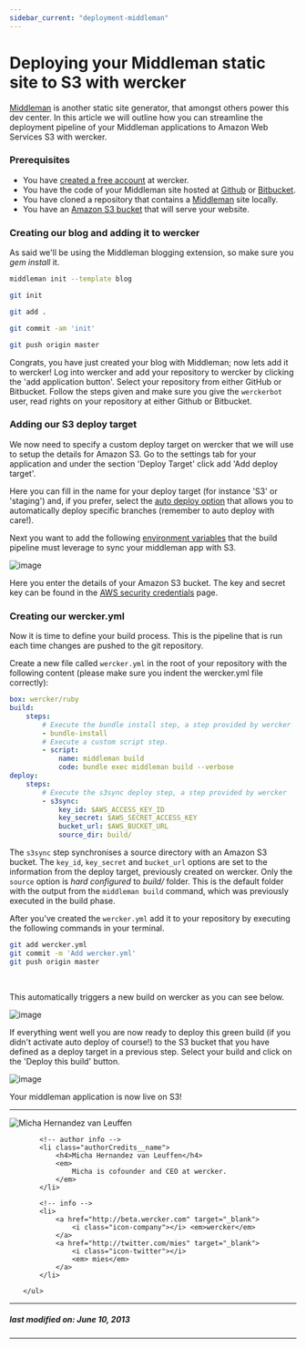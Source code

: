 ```yaml
---
sidebar_current: "deployment-middleman"
---
```

# Deploying your Middleman static site to S3 with wercker
[Middleman](http://middlemanapp.com) is another static site generator, that amongst others power this dev center. In this article we will outline how you can streamline the deployment pipeline of your Middleman applications to Amazon Web Services S3 with wercker.

### Prerequisites

* You have [created a free account](https://app.wercker.com/users/new/) at wercker.
* You have the code of your Middleman site hosted at [Github](http://github.com) or [Bitbucket](http://bitbucket.com).
* You have cloned a repository that contains a [Middleman](http://middlemanapp.com) site locally.
* You have an [Amazon S3 bucket](http://docs.aws.amazon.com/AmazonS3/latest/dev/HostingWebsiteOnS3Setup.html) that will serve your website.

### Creating our blog and adding it to wercker

As said we'll be using the Middleman blogging extension, so make sure you *gem install* it.

```bash
middleman init --template blog

git init

git add .

git commit -am 'init'

git push origin master
```

Congrats, you have just created your blog with Middleman; now lets add it to wercker! Log into wercker and add your repository to wercker by clicking the 'add application button'. Select your repository from either GitHub or Bitbucket. Follow the steps given and make sure you give the `werckerbot` user, read rights on your repository at either Github or Bitbucket.


### Adding our S3 deploy target

We now need to specify a custom deploy target on wercker that we will use to setup the details for Amazon S3. Go to the settings tab for your application and under the section 'Deploy Target' click add 'Add deploy target'.

Here you can fill in the name for your deploy target (for instance 'S3' or 'staging') and, if you prefer, select the [auto deploy option](http://blog.wercker.com/2013/06/05/Autodeployment.html) that allows you to automatically deploy specific branches (remember to auto deploy with care!).

Next you want to add the following [environment variables](http://12factor.net/config) that the build pipeline must leverage to sync your middleman app with S3.

![image](http://f.cl.ly/items/1z3B0Y221P1i2M1u1f1q/Screen%20Shot%202013-06-07%20at%204.02.29%20PM.png)

Here you enter the details of your Amazon S3 bucket. The key and secret key can be found in the [AWS security credentials](https://portal.aws.amazon.com/gp/aws/securityCredentials) page.

### Creating our wercker.yml

Now it is time to define your build process. This is the pipeline that is run each time changes are pushed to the git repository.

Create a new file called `wercker.yml` in the root of your repository with the following content (please make sure you indent the wercker.yml file correctly):

```yaml
box: wercker/ruby
build:
    steps:
        # Execute the bundle install step, a step provided by wercker
        - bundle-install
        # Execute a custom script step.
        - script:
            name: middleman build
            code: bundle exec middleman build --verbose
deploy:
    steps:
        # Execute the s3sync deploy step, a step provided by wercker
        - s3sync:
            key_id: $AWS_ACCESS_KEY_ID
            key_secret: $AWS_SECRET_ACCESS_KEY
            bucket_url: $AWS_BUCKET_URL
            source_dir: build/
```

The `s3sync` step synchronises a source directory with an Amazon S3 bucket. The `key_id`, `key_secret` and `bucket_url` options are set to the information from the deploy target, previously created on wercker. Only the `source` option is _hard configured_  to *build/* folder. This is the default folder with the output from the `middleman build` command, which was previously executed in the build phase.

After you've created the `wercker.yml` add it to your repository by executing the following commands in your terminal.

```bash
git add wercker.yml
git commit -m 'Add wercker.yml'
git push origin master
```
</br>

This automatically triggers a new build on wercker as you can see below.

![image](http://f.cl.ly/items/3z2N3k1B1E1l2C1V0B0j/Screen%20Shot%202013-06-07%20at%204.24.46%20PM.png)

If everything went well you are now ready to deploy this green build (if you didn't activate auto deploy of course!) to the S3 bucket that you have defined as a deploy target in a previous step. Select your build and click on the 'Deploy this build' button.

![image](http://f.cl.ly/items/3q2h0M333o0k2K3l2P2a/Screen%20Shot%202013-06-07%20at%204.35.06%20PM.png)

Your middleman application is now live on S3!

-------

<div class="authorCredits">
    <span class="profile-picture">
        <img src="https://secure.gravatar.com/avatar/d4b19718f9748779d7cf18c6303dc17f?d=identicon&s=192" alt="Micha Hernandez van Leuffen"/>
    </span>
    <ul class="authorCredits">

        <!-- author info -->
        <li class="authorCredits__name">
            <h4>Micha Hernandez van Leuffen</h4>
            <em>
                Micha is cofounder and CEO at wercker.
            </em>
        </li>

        <!-- info -->
        <li>
            <a href="http://beta.wercker.com" target="_blank">
                <i class="icon-company"></i> <em>wercker</em>
            </a>
            <a href="http://twitter.com/mies" target="_blank">
                <i class="icon-twitter"></i>
                <em> mies</em>
            </a>
        </li>

    </ul>
</div>

-------
##### last modified on: June 10, 2013
-------
